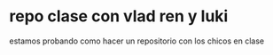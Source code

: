 # repo clase con vlad ren y luki
estamos probando como hacer un repositorio con los chicos en clase
